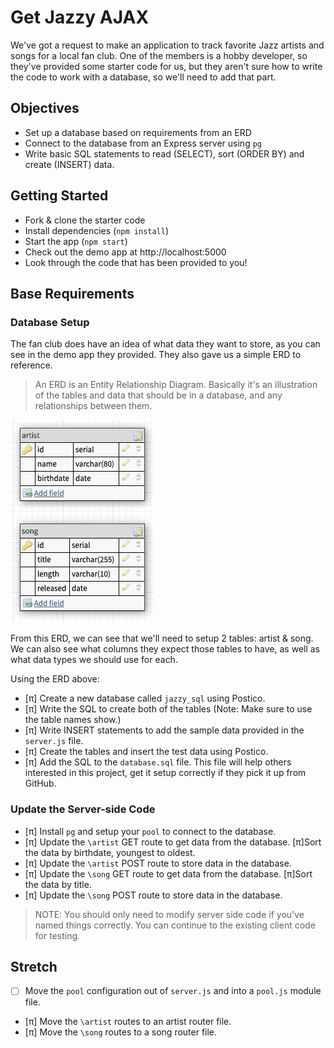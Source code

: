 # Get Jazzy AJAX

We've got a request to make an application to track favorite Jazz artists and songs for a local fan club. One of the members is a hobby developer, so they've provided some starter code for us, but they aren't sure how to write the code to work with a database, so we'll need to add that part. 

## Objectives

- Set up a database based on requirements from an ERD
- Connect to the database from an Express server using `pg`
- Write basic SQL statements to read (SELECT), sort (ORDER BY) and create (INSERT) data.

## Getting Started

- Fork & clone the starter code
- Install dependencies (`npm install`)
- Start the app (`npm start`)
- Check out the demo app at http://localhost:5000
- Look through the code that has been provided to you!

## Base Requirements

### Database Setup

The fan club does have an idea of what data they want to store, as you can see in the demo app they provided. They also gave us a simple ERD to reference. 

> An ERD is an Entity Relationship Diagram. Basically it's an illustration of the tables and data that should be in a database, and any relationships between them.

![ERD](images/jazzy_erd.jpg)

From this ERD, we can see that we'll need to setup 2 tables: artist & song. We can also see what columns they expect those tables to have, as well as what data types we should use for each. 

Using the ERD above:

- [π] Create a new database called `jazzy_sql` using Postico.
- [π] Write the SQL to create both of the tables (Note: Make sure to use the table names show.)
- [π] Write INSERT statements to add the sample data provided in the `server.js` file. 
- [π] Create the tables and insert the test data using Postico.
- [π] Add the SQL to the `database.sql` file. This file will help others interested in this project, get it setup correctly if they pick it up from GitHub.

### Update the Server-side Code

- [π] Install `pg` and setup your `pool` to connect to the database.
- [π] Update the `\artist` GET route to get data from the database. [π]Sort the data by birthdate, youngest to oldest.
- [π] Update the `\artist` POST route to store data in the database. 
- [π] Update the `\song` GET route to get data from the database. [π]Sort the data by title.
- [π] Update the `\song` POST route to store data in the database.  

> NOTE: You should only need to modify server side code if you've named things correctly. You can continue to the existing client code for testing.

## Stretch

- [ ] Move the `pool` configuration out of `server.js` and into a `pool.js` module file.
- [π] Move the `\artist` routes to an artist router file. 
- [π] Move the `\song` routes to a song router file.
